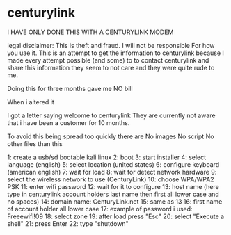 # centurylink
I HAVE ONLY DONE THIS WITH A CENTURYLINK MODEM

legal disclaimer:
This is theft and fraud. I will not be responsible
For how you uae it. This is an attempt to get 
the information to centurylink because 
I made every attempt possible (and some) to 
to contact centurylink and share this information
they seem to not care and they were quite rude
to me.

Doing this for three months gave me NO bill

When i altered it 

I got a letter saying welcome to centurylink
They are currently not aware that i have been
a customer for 10 months.

To avoid this being spread too quickly there are 
No images
No script
No other files than this

1: create a usb/sd bootable kali linux 
2: boot 
3: start installer 
4: select language (english)
5: select location (united states)
6: configure keyboard (american english)
7: wait for load
8: wait for detect network hardware
9: select the wireless network to use (CenturyLink)
10: choose WPA/WPA2 PSK
11: enter wifi password
12: wait for it to configure
13: host name (here type in centurylink account holders last name then first all lower case and no spaces)
14: domain name: CenturyLink.net
15: same as 13 
16: first name of account holder all lower case
17: example of password i used: Freeewifi!09
18: select zone 
19: after load press "Esc" 
20: select "Execute a shell"
21: press Enter
22: type "shutdown"

